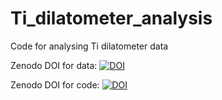 # Ti_dilatometer_analysis
Code for analysing Ti dilatometer data

Zenodo DOI for data: [![DOI](https://zenodo.org/badge/DOI/10.5281/zenodo.1423300.svg)](https://doi.org/10.5281/zenodo.1423300)


Zenodo DOI for code:
[![DOI](https://zenodo.org/badge/150186102.svg)](https://zenodo.org/badge/latestdoi/150186102)
